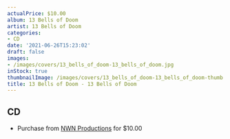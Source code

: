 ```yaml
---
actualPrice: $10.00
album: 13 Bells of Doom
artist: 13 Bells of Doom
categories:
- CD
date: '2021-06-26T15:23:02'
draft: false
images:
- /images/covers/13_bells_of_doom-13_bells_of_doom.jpg
inStock: true
thumbnailImage: /images/covers/13_bells_of_doom-13_bells_of_doom-thumb.jpg
title: 13 Bells of Doom - 13 Bells of Doom
---
```


## CD
* Purchase from [NWN Productions](http://shop.nwnprod.com/index.php?route=product/product&path=93&product_id=4122&sort=pd.name&order=ASC) for $10.00
